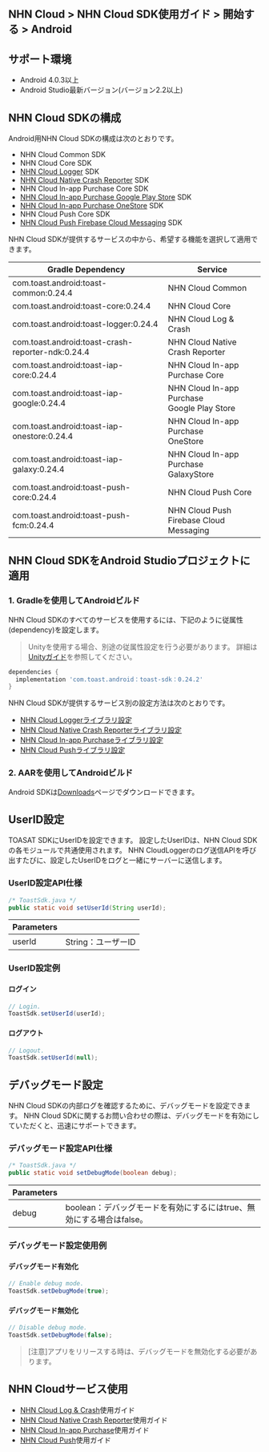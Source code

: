 ## NHN Cloud > NHN Cloud SDK使用ガイド > 開始する > Android

## サポート環境

* Android 4.0.3以上
* Android Studio最新バージョン(バージョン2.2以上)

## NHN Cloud SDKの構成

Android用NHN Cloud SDKの構成は次のとおりです。

* NHN Cloud Common SDK
* NHN Cloud Core SDK
* [NHN Cloud Logger](./log-collector-android) SDK
* [NHN Cloud Native Crash Reporter](./log-collector-ndk) SDK
* NHN Cloud In-app Purchase Core SDK
* [NHN Cloud In-app Purchase Google Play Store](./iap-android) SDK
* [NHN Cloud In-app Purchase OneStore](./iap-android) SDK
* NHN Cloud Push Core SDK
* [NHN Cloud Push Firebase Cloud Messaging](./push-android) SDK

NHN Cloud SDKが提供するサービスの中から、希望する機能を選択して適用できます。

| Gradle Dependency | Service |
| --- | --- |
| com.toast.android:toast-common:0.24.4       | NHN Cloud Common      |
| com.toast.android:toast-core:0.24.4         | NHN Cloud Core        |
| com.toast.android:toast-logger:0.24.4       | NHN Cloud Log & Crash |
| com.toast.android:toast-crash-reporter-ndk:0.24.4       | NHN Cloud Native Crash Reporter |
| com.toast.android:toast-iap-core:0.24.4     | NHN Cloud In-app Purchase Core |
| com.toast.android:toast-iap-google:0.24.4   | NHN Cloud In-app Purchase <br>Google Play Store |
| com.toast.android:toast-iap-onestore:0.24.4 | NHN Cloud In-app Purchase <br>OneStore |
| com.toast.android:toast-iap-galaxy:0.24.4 | NHN Cloud In-app Purchase <br>GalaxyStore |
| com.toast.android:toast-push-core:0.24.4    | NHN Cloud Push Core   |
| com.toast.android:toast-push-fcm:0.24.4    | NHN Cloud Push <br>Firebase Cloud Messaging |

## NHN Cloud SDKをAndroid Studioプロジェクトに適用

### 1. Gradleを使用してAndroidビルド

NHN Cloud SDKのすべてのサービスを使用するには、下記のように従属性(dependency)を設定します。

> Unityを使用する場合、別途の従属性設定を行う必要があります。
> 詳細は[Unityガイド](./getting-started-unity/#android)を参照してください。

```groovy
dependencies {
  implementation 'com.toast.android：toast-sdk：0.24.2'
}
```

NHN Cloud SDKが提供するサービス別の設定方法は次のとおりです。

- [NHN Cloud Loggerライブラリ設定](./log-collector-android/#_1)
- [NHN Cloud Native Crash Reporterライブラリ設定](./log-collector-ndk/#_1)
- [NHN Cloud In-app Purchaseライブラリ設定](./iap-android/#_2)
- [NHN Cloud Pushライブラリ設定](./push-android/#_2)

### 2. AARを使用してAndroidビルド

Android SDKは[Downloads](../../../Download/#toast-sdk)ページでダウンロードできます。

## UserID設定

TOASAT SDKにUserIDを設定できます。
設定したUserIDは、NHN Cloud SDKの各モジュールで共通使用されます。
NHN CloudLoggerのログ送信APIを呼び出すたびに、設定したUserIDをログと一緒にサーバーに送信します。

### UserID設定API仕様

```java
/* ToastSdk.java */
public static void setUserId(String userId);
```

| Parameters | |
| -- | -- |
| userId | String：ユーザーID|

### UserID設定例

#### ログイン

```java
// Login.
ToastSdk.setUserId(userId);
```

#### ログアウト

```java
// Logout.
ToastSdk.setUserId(null);
```

## デバッグモード設定

NHN Cloud SDKの内部ログを確認するために、デバッグモードを設定できます。
NHN Cloud SDKに関するお問い合わせの際は、デバッグモードを有効にしていただくと、迅速にサポートできます。

### デバッグモード設定API仕様

```java
/* ToastSdk.java */
public static void setDebugMode(boolean debug);
```

| Parameters | |
| -- | -- |
| debug | boolean：デバッグモードを有効にするにはtrue、無効にする場合はfalse。|

### デバッグモード設定使用例

#### デバッグモード有効化

```java
// Enable debug mode.
ToastSdk.setDebugMode(true);
```

#### デバッグモード無効化

```java
// Disable debug mode.
ToastSdk.setDebugMode(false);
```

> [注意]アプリをリリースする時は、デバッグモードを無効化する必要があります。

## NHN Cloudサービス使用

* [NHN Cloud Log & Crash](./log-collector-android)使用ガイド
* [NHN Cloud Native Crash Reporter](./log-collector-ndk)使用ガイド
* [NHN Cloud In-app Purchase](./iap-android)使用ガイド
* [NHN Cloud Push](./push-android)使用ガイド
